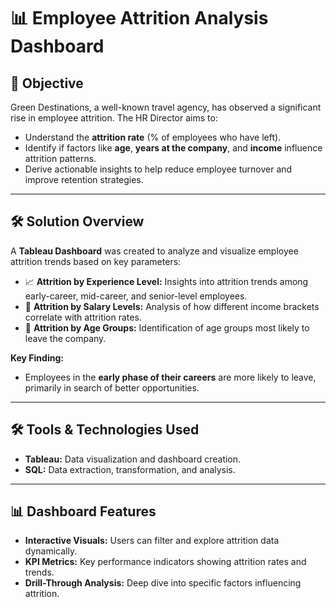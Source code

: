 # 📊 **Employee Attrition Analysis Dashboard**  

## 🚀 **Objective**  
Green Destinations, a well-known travel agency, has observed a significant rise in employee attrition. The HR Director aims to:  
- Understand the **attrition rate** (% of employees who have left).  
- Identify if factors like **age**, **years at the company**, and **income** influence attrition patterns.  
- Derive actionable insights to help reduce employee turnover and improve retention strategies.  

---

## 🛠️ **Solution Overview**  
A **Tableau Dashboard** was created to analyze and visualize employee attrition trends based on key parameters:  
- 📈 **Attrition by Experience Level:** Insights into attrition trends among early-career, mid-career, and senior-level employees.  
- 💼 **Attrition by Salary Levels:** Analysis of how different income brackets correlate with attrition rates.  
- 🧓 **Attrition by Age Groups:** Identification of age groups most likely to leave the company.  

**Key Finding:**  
- Employees in the **early phase of their careers** are more likely to leave, primarily in search of better opportunities.  

---

## 🛠️ **Tools & Technologies Used**  
- **Tableau:** Data visualization and dashboard creation.  
- **SQL:** Data extraction, transformation, and analysis.  

---

## 📊 **Dashboard Features**  
- **Interactive Visuals:** Users can filter and explore attrition data dynamically.  
- **KPI Metrics:** Key performance indicators showing attrition rates and trends.  
- **Drill-Through Analysis:** Deep dive into specific factors influencing attrition.  


